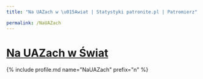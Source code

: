 ```yaml
---
title: "Na UAZach w \u015Awiat | Statystyki patronite.pl | Patromierz"

permalink: /NaUAZach
---
```


# [Na UAZach w Świat](https://patronite.pl/NaUAZach)

{% include profile.md name="NaUAZach" prefix="n" %}
